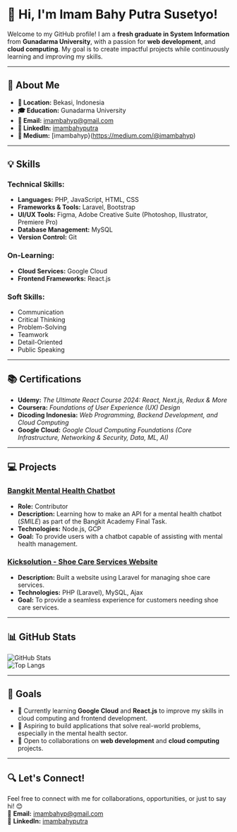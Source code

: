 # 👋 Hi, I'm Imam Bahy Putra Susetyo!

Welcome to my GitHub profile! I am a **fresh graduate in System Information** from **Gunadarma University**, with a passion for **web development**, and **cloud computing**. My goal is to create impactful projects while continuously learning and improving my skills.

---

## 🌟 About Me

- **📍 Location:** Bekasi, Indonesia  
- **🎓 Education:** Gunadarma University  
- **📧 Email:** imambahyp@gmail.com  
- **💼 LinkedIn:** [imambahyputra](https://www.linkedin.com/in/imambahyputra)
- **📘 Medium:** [imambahyp}(https://medium.com/@imambahyp)

---

## 💡 Skills

### Technical Skills:
- **Languages:** PHP, JavaScript, HTML, CSS  
- **Frameworks & Tools:** Laravel, Bootstrap
- **UI/UX Tools:** Figma, Adobe Creative Suite (Photoshop, Illustrator, Premiere Pro)  
- **Database Management:** MySQL  
- **Version Control:** Git  

### On-Learning:
- **Cloud Services:** Google Cloud 
- **Frontend Frameworks:** React.js  

### Soft Skills:
- Communication  
- Critical Thinking  
- Problem-Solving  
- Teamwork  
- Detail-Oriented  
- Public Speaking  

---

## 📚 Certifications

- **Udemy:** *The Ultimate React Course 2024: React, Next.js, Redux & More*  
- **Coursera:** *Foundations of User Experience (UX) Design*  
- **Dicoding Indonesia:** *Web Programming, Backend Development, and Cloud Computing*  
- **Google Cloud:** *Google Cloud Computing Foundations (Core Infrastructure, Networking & Security, Data, ML, AI)*  

---

## 💻 Projects

### [Bangkit Mental Health Chatbot](https://github.com/zaidannoor/Bangkit-capstone?tab=readme-ov-file)
- **Role:** Contributor  
- **Description:** Learning how to make an API for a mental health chatbot (*SMILE*) as part of the Bangkit Academy Final Task.  
- **Technologies:** Node.js, GCP  
- **Goal:** To provide users with a chatbot capable of assisting with mental health management.  

### [Kicksolution - Shoe Care Services Website](https://github.com/imambahy/kicksolution)
- **Description:** Built a website using Laravel for managing shoe care services.  
- **Technologies:** PHP (Laravel), MySQL, Ajax  
- **Goal:** To provide a seamless experience for customers needing shoe care services.  

---

## 📊 GitHub Stats

![GitHub Stats](https://github-readme-stats.vercel.app/api?username=imambahy&show_icons=true&theme=radical)  
![Top Langs](https://github-readme-stats.vercel.app/api/top-langs/?username=imambahy&layout=compact&theme=radical)

---

## 🎯 Goals

- 🌱 Currently learning **Google Cloud** and **React.js** to improve my skills in cloud computing and frontend development.  
- 🚀 Aspiring to build applications that solve real-world problems, especially in the mental health sector.  
- 🤝 Open to collaborations on **web development** and **cloud computing** projects.

---

## 🔍 Let's Connect!

Feel free to connect with me for collaborations, opportunities, or just to say hi! 😊  
📧 **Email:** imambahyp@gmail.com  
💼 **LinkedIn:** [imambahyputra](https://www.linkedin.com/in/imambahyputra)  
